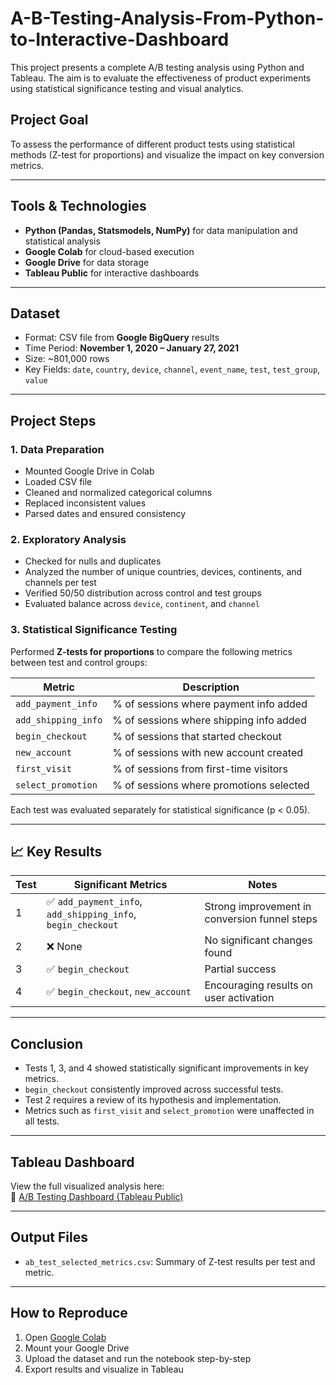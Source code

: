 # A-B-Testing-Analysis-From-Python-to-Interactive-Dashboard

This project presents a complete A/B testing analysis using Python and Tableau. The aim is to evaluate the effectiveness of product experiments using statistical significance testing and visual analytics.

## Project Goal

To assess the performance of different product tests using statistical methods (Z-test for proportions) and visualize the impact on key conversion metrics.

---

## Tools & Technologies

- **Python (Pandas, Statsmodels, NumPy)** for data manipulation and statistical analysis
- **Google Colab** for cloud-based execution
- **Google Drive** for data storage
- **Tableau Public** for interactive dashboards

---

## Dataset

- Format: CSV file from **Google BigQuery** results
- Time Period: **November 1, 2020 – January 27, 2021**
- Size: ~801,000 rows
- Key Fields: `date`, `country`, `device`, `channel`, `event_name`, `test`, `test_group`, `value`

---

## Project Steps

### 1. **Data Preparation**
- Mounted Google Drive in Colab
- Loaded CSV file
- Cleaned and normalized categorical columns
- Replaced inconsistent values
- Parsed dates and ensured consistency

### 2. **Exploratory Analysis**
- Checked for nulls and duplicates
- Analyzed the number of unique countries, devices, continents, and channels per test
- Verified 50/50 distribution across control and test groups
- Evaluated balance across `device`, `continent`, and `channel`

### 3. **Statistical Significance Testing**
Performed **Z-tests for proportions** to compare the following metrics between test and control groups:

| Metric                | Description                             |
|-----------------------|-----------------------------------------|
| `add_payment_info`    | % of sessions where payment info added  |
| `add_shipping_info`   | % of sessions where shipping info added |
| `begin_checkout`      | % of sessions that started checkout     |
| `new_account`         | % of sessions with new account created  |
| `first_visit`         | % of sessions from first-time visitors  |
| `select_promotion`    | % of sessions where promotions selected |

Each test was evaluated separately for statistical significance (p < 0.05).

---

## 📈 Key Results

| Test | Significant Metrics                          | Notes |
|------|----------------------------------------------|-------|
| 1    | ✅ `add_payment_info`, `add_shipping_info`, `begin_checkout` | Strong improvement in conversion funnel steps |
| 2    | ❌ None                                       | No significant changes found |
| 3    | ✅ `begin_checkout`                           | Partial success |
| 4    | ✅ `begin_checkout`, `new_account`            | Encouraging results on user activation |

---

## Conclusion

- Tests 1, 3, and 4 showed statistically significant improvements in key metrics.
- `begin_checkout` consistently improved across successful tests.
- Test 2 requires a review of its hypothesis and implementation.
- Metrics such as `first_visit` and `select_promotion` were unaffected in all tests.

---

## Tableau Dashboard

View the full visualized analysis here:  
🔗 [A/B Testing Dashboard (Tableau Public)](https://public.tableau.com/app/profile/oksana.sitalova/viz/A_BTESTINGANALYSIS/Dashboard1?publish=yes)

---

## Output Files

- `ab_test_selected_metrics.csv`: Summary of Z-test results per test and metric.

---

## How to Reproduce

1. Open [Google Colab](https://colab.research.google.com/)
2. Mount your Google Drive
3. Upload the dataset and run the notebook step-by-step
4. Export results and visualize in Tableau

